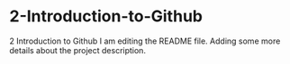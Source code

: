 # 2-Introduction-to-Github
2 Introduction to Github
I am editing the README file. Adding some more details about the project description.
